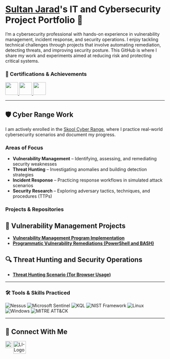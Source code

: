 # <a href="https://www.linkedin.com/in/sultan-jarad" target="_blank">Sultan Jarad</a>'s IT and Cybersecurity Project Portfolio 🔐

I’m a cybersecurity professional with hands-on experience in vulnerability management, incident response, and security operations. I enjoy tackling technical challenges through projects that involve automating remediation, detecting threats, and improving security posture. This GitHub is where I share my work and experiments aimed at reducing risk and protecting critical systems.

### 📜 Certifications & Achievements

<div>
  <a href="https://www.credly.com/badges/459be270-df69-4058-85ba-1119f30c1137/public_url">
    <img src="https://images.credly.com/images/3746480e-1d97-41f8-b27a-0b798d235306/CompTIA_Network_2B.png" width="40" />
  </a>
  <a href="https://www.credly.com/badges/c5374856-9989-431e-8497-4dd3a18b2eb5/public_url">
    <img src="https://images.credly.com/images/80d8a06a-c384-42bf-ad36-db81bce5adce/blob" width="40" />
  </a>
  <a href="#">
    <img src="https://github.com/user-attachments/assets/b0e1c67b-6e28-44cb-bf8f-568b0ee90643" width="40" />
  </a>
</div>

---

## 🛡 Cyber Range Work

I am actively enrolled in the [Skool Cyber Range](https://www.skool.com/cyber-range), where I practice real-world cybersecurity scenarios and document my progress.  

### Areas of Focus  
- **Vulnerability Management** – Identifying, assessing, and remediating security weaknesses  
- **Threat Hunting** – Investigating anomalies and building detection strategies  
- **Incident Response** – Practicing response workflows in simulated attack scenarios  
- **Security Research** – Exploring adversary tactics, techniques, and procedures (TTPs)  

### Projects & Repositories


## 📝 Vulnerability Management Projects

- **[Vulnerability Management Program Implementation](https://github.com/sultancyber/vulnerability-management-program)**
- **[Programmatic Vulnerability Remediations (PowerShell and BASH)](https://github.com/sultancyber/programmatic-vulnerability-remediations)**

## 🔍 Threat Hunting and Security Operations

- **[Threat Hunting Scenario (Tor Browser Usage)](https://github.com/sultancyber/threat-hunting-scenario-tor)**

<hr/>

### 🛠️ Tools & Skills Practiced

<div>
  <img src="https://img.shields.io/badge/Nessus-FF0000?style=for-the-badge&logo=tenable&logoColor=white" alt="Nessus" />
  <img src="https://img.shields.io/badge/Microsoft%20Sentinel-0078D6?style=for-the-badge&logo=microsoft&logoColor=white" alt="Microsoft Sentinel" />
  <img src="https://img.shields.io/badge/KQL-0096D6?style=for-the-badge&logo=microsoftazure&logoColor=white" alt="KQL" />
  <img src="https://img.shields.io/badge/NIST%20Framework-FF6600?style=for-the-badge" alt="NIST Framework" />
  <img src="https://img.shields.io/badge/Linux-FCC624?style=for-the-badge&logo=linux&logoColor=black" alt="Linux" />
  <img src="https://img.shields.io/badge/Windows-0078D6?style=for-the-badge&logo=windows&logoColor=white" alt="Windows" />
  <img src="https://img.shields.io/badge/MITRE%20ATT%26CK-FF0000?style=for-the-badge" alt="MITRE ATT&CK" />
</div>

---

## 🤳 Connect With Me

[<img align="left" alt="___________ | Instagram" width="22px" src="https://cdn.jsdelivr.net/npm/simple-icons@v3/icons/instagram.svg" />][instagram]


<!-- LinkedIn (just one PNG, since it's already colorized) -->
<a href="https://www.linkedin.com/in/sultan-jarad" target="_blank">

  <img height="40" alt="LI-Logo" src="https://github.com/user-attachments/assets/8388de04-a736-42a9-a27a-2284c0dcb944" />
  
</a>


[instagram]: https://www.instagram.com/sjarad12?igsh=MWZxeXEzZWhtdHNoOA%3D%3D&utm_source=qr


<!--
<img width="35" alt="image" src="https://github.com/user-attachments/assets/2f41c7cd-5ea8-4475-b451-a37161b6c3fb"> 
<img width="35" alt="image" src="https://github.com/user-attachments/assets/77649969-9910-4994-8b96-74a116cfb2a8">
-->
